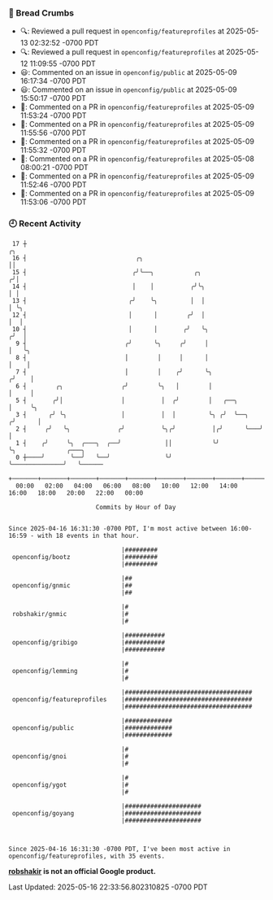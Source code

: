 ### 🍞 Bread Crumbs

 * 🔍: Reviewed a pull request in  `openconfig/featureprofiles` at 2025-05-13 02:32:52 -0700 PDT
 * 🔍: Reviewed a pull request in  `openconfig/featureprofiles` at 2025-05-12 11:09:55 -0700 PDT
 * 😃: Commented on an issue in `openconfig/public` at 2025-05-09 16:17:34 -0700 PDT
 * 😃: Commented on an issue in `openconfig/public` at 2025-05-09 15:50:17 -0700 PDT
 * 💬: Commented on a PR in  `openconfig/featureprofiles` at 2025-05-09 11:53:24 -0700 PDT
 * 💬: Commented on a PR in  `openconfig/featureprofiles` at 2025-05-09 11:55:56 -0700 PDT
 * 💬: Commented on a PR in  `openconfig/featureprofiles` at 2025-05-09 11:55:32 -0700 PDT
 * 💬: Commented on a PR in  `openconfig/featureprofiles` at 2025-05-08 08:00:21 -0700 PDT
 * 💬: Commented on a PR in  `openconfig/featureprofiles` at 2025-05-09 11:52:46 -0700 PDT
 * 💬: Commented on a PR in  `openconfig/featureprofiles` at 2025-05-09 11:53:06 -0700 PDT

### 🕘 Recent Activity
```
 17 ┼                                                                    ╭╮
 16 ┤                              ╭╮                                    ││
 15 ┤                             ╭╯╰──╮           ╭╮                   ╭╯│
 14 ┤                             │    │          ╭╯╰╮                  │ │
 13 ┤                            ╭╯    ╰╮         │  │                  │ ╰╮
 12 ┤                            │      │        ╭╯  │                  │  │
 10 ┤                            │      │       ╭╯   ╰╮                ╭╯  │
  9 ┤                           ╭╯      ╰╮     ╭╯     │                │   ╰╮
  8 ┤                           │        │     │      │                │    │
  7 ┤                           │        │    ╭╯      ╰╮              ╭╯    │
  6 ┤        ╭╮                ╭╯        ╰╮   │        │              │     │
  5 ┤       ╭╯│                │          │  ╭╯        │   ╭──╮       │     ╰╮
  3 ┤      ╭╯ ╰╮               │          │  │         ╰╮ ╭╯  ╰──╮   ╭╯      │
  2 ┤     ╭╯   ╰╮             ╭╯          ╰╮╭╯          │╭╯      ╰───╯       │
  1 ┤    ╭╯     ╰╮  ╭───╮  ╭──╯            ││           ╰╯                   ╰╮              ╭───╮
  0 ┼────╯       ╰──╯   ╰──╯               ╰╯                                 ╰──────────────╯   ╰──────
    +───────+───────+───────+───────+───────+───────+───────+───────+───────+───────+───────+───────+────
  00:00   02:00   04:00   06:00   08:00   10:00   12:00   14:00   16:00   18:00   20:00   22:00   00:00   

						Commits by Hour of Day


Since 2025-04-16 16:31:30 -0700 PDT, I'm most active between 16:00-16:59 - with 18 events in that hour.

```



```
                               |#########
 openconfig/bootz              |#########
                               |#########

                               |##
 openconfig/gnmic              |##
                               |##

                               |#
 robshakir/gnmic               |#
                               |#

                               |###########
 openconfig/gribigo            |###########
                               |###########

                               |#
 openconfig/lemming            |#
                               |#

                               |###################################
 openconfig/featureprofiles    |###################################
                               |###################################

                               |#############
 openconfig/public             |#############
                               |#############

                               |#
 openconfig/gnoi               |#
                               |#

                               |#
 openconfig/ygot               |#
                               |#

                               |#####################
 openconfig/goyang             |#####################
                               |#####################



Since 2025-04-16 16:31:30 -0700 PDT, I've been most active in openconfig/featureprofiles, with 35 events.

```
**[robshakir](mailto:robjs@google.com) is not an official Google product.**  


Last Updated: 2025-05-16 22:33:56.802310825 -0700 PDT
